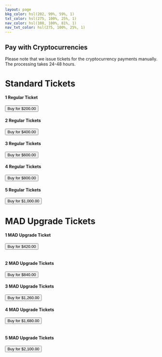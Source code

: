 ```yaml
---
layout: page
bkg_color: hsl(202, 99%, 59%, 1)
txt_color: hsl(275, 100%, 25%, 1)
nav_color: hsl(108, 100%, 81%, 1)
nav_txt_color: hsl(275, 100%, 25%, 1)
---
```


## Pay with Cryptocurrencies

Please note that we issue tickets for the cryptocurrency payments manually. The processing takes 24-48 hours.

<h1>Standard Tickets</h1>

<form method="post" action="https://btcpay.stufftech.io/apps/7nExDVMVo6t7t6uanbdF5fQBxmDy8ZouXLtySQrsE4XX/pos"> 
    <div class="row tickets"> 
        <div class="col-sm-4 mb-3">
            <h4>1 Regular Ticket</h4> 
            <button type="submit" name="choiceKey" class="btn btn-primary" value="1 Regular Ticket">Buy for $200.00</button> 
        </div> 
        <div class="col-sm-4 mb-3">
            <h4>2 Regular Tickets</h4> 
            <button type="submit" name="choiceKey" class="btn btn-primary" value="2 Regular Tickets">Buy for $400.00</button> 
        </div> 
        <div class="col-sm-4 mb-3">
            <h4>3 Regular Tickets</h4> 
            <button type="submit" name="choiceKey" class="btn btn-primary" value="3 Regular Tickets">Buy for $600.00</button> 
        </div>
        <div class="col-sm-4 mb-3">
            <h4>4 Regular Tickets</h4> 
            <button type="submit" name="choiceKey" class="btn btn-primary" value="4 Regular Tickets">Buy for $800.00</button> 
        </div> 
        <div class="col-sm-4 mb-3">
            <h4>5 Regular Tickets</h4> 
            <button type="submit" name="choiceKey" class="btn btn-primary" value="5 Regular Tickets">Buy for $1,000.00</button> 
        </div> 
    </div> 
</form>

<h1>MAD Upgrade Tickets</h1>

<form method="post" action="https://btcpay.stufftech.io/apps/7nExDVMVo6t7t6uanbdF5fQBxmDy8ZouXLtySQrsE4XX/pos"> 
    <div class="row tickets"> 
        <div class="col-sm-4 mb-3">
            <h4>1 MAD Upgrade Ticket</h4>
             <button type="submit" name="choiceKey" class="btn btn-primary" value="1 MAD Upgrade Ticket">Buy for $420.00</button> 
            </div> 
        <br/>
        <div class="col-sm-4 mb-3">
            <h4>2 MAD Upgrade Tickets</h4>
             <button type="submit" name="choiceKey" class="btn btn-primary" value="2 MAD Upgrade Tickets">Buy for $840.00</button> 
        </div> 
        <div class="col-sm-4 mb-3">
            <h4>3 MAD Upgrade Tickets</h4>
             <button type="submit" name="choiceKey" class="btn btn-primary" value="3 MAD Upgrade Tickets">Buy for $1,260.00</button>
        </div> 
        <div class="col-sm-4 mb-3">
            <h4>4 MAD Upgrade Tickets</h4>
             <button type="submit" name="choiceKey" class="btn btn-primary" value="4 MAD Upgrade Tickets">Buy for $1,680.00</button> 
        </div> 
        <br/>
        <div class="col-sm-4 mb-3"> 
            <h4>5 MAD Upgrade Tickets</h4> 
            <button type="submit" name="choiceKey" class="btn btn-primary" value="5 MAD Upgrade Tickets">Buy for $2,100.00</button> 
        </div> 
    </div>
</form>


